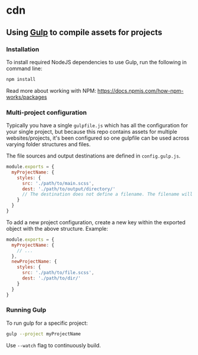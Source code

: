 # cdn

## Using [Gulp](http://gulpjs.com/) to compile assets for projects

### Installation

To install required NodeJS dependencies to use Gulp, run the following in command line:

```bash
npm install
```

Read more about working with NPM: https://docs.npmjs.com/how-npm-works/packages

### Multi-project configuration

Typically you have a single `gulpfile.js` which has all the configuration for your single project, but because this repo contains assets for multiple websites/projects, it's been configured so one gulpfile can be used across varying folder structures and files.

The file sources and output destinations are defined in `config.gulp.js`.

```js
module.exports = {
  myProjectName: {
    styles: {
      src: './path/to/main.scss',
      dest: './path/to/output/directory/'
      // The destination does not define a filename. The filename will be the same as the imported file.
    }
  }
}
```

To add a new project configuration, create a new key within the exported object with the above structure. Example:

```js
module.exports = {
  myProjectName: {
    // ...
  },
  newProjectName: {
    styles: {
      src: './path/to/file.scss',
      dest: './path/to/dir/'
    }
  }
}
```

### Running Gulp

To run gulp for a specific project:

```bash
gulp --project myProjectName
```

Use `--watch` flag to continuously build.
